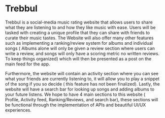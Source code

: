 # Trebbul
Trebbul is a social-media music rating website that allows users to share what they are listening to and how they like music with ease. Users will be tasked with creating a unique profile that they can share with friends to curate their music tastes. The Website will also offer many other features such as implementing a ranking/review system for albums and individual songs ( Albums alone will only be given a review section where users can write a review, and songs will only have a scoring metric no written reviews. To keep things organized) which will then be presented as a post on the main feed for the app.  

Furthermore, the website will contain an activity section where you can see what your friends are currently listening to, it will allow you to play a snippet of the song if you so decide ( this feature has not been finalized). Lastly, the website will have a search bar for looking up songs and adding albums to your future listens. We hope to have 4 main sections to this website ( Profile, Activity feed, Ranking/Reviews, and search bar), these sections will be functional through the implementation of APIs and beautiful UI/UX experiences. 

 
